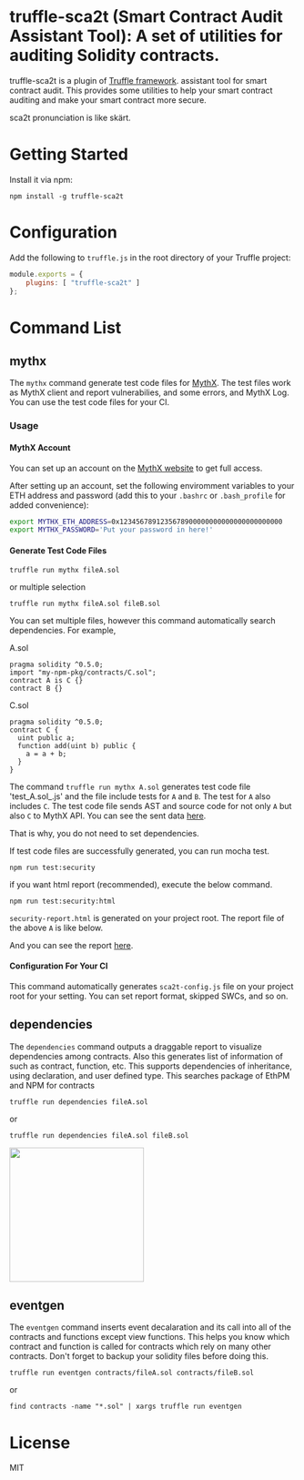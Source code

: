 # truffle-sca2t (Smart Contract Audit Assistant Tool): A set of utilities for auditing Solidity contracts.

truffle-sca2t is a plugin of [Truffle framework](https://truffleframework.com/docs/truffle/overview). assistant tool for smart contract audit. This provides some utilities to help your smart contract auditing and make your smart contract more secure.

sca2t pronunciation is like skärt.

# Getting Started

Install it via npm:

```console
npm install -g truffle-sca2t
```

# Configuration
Add the following to `truffle.js` in the root directory of your Truffle project:
```javascript
module.exports = {
    plugins: [ "truffle-sca2t" ]
};
```

# Command List
## mythx
The `mythx` command generate test code files for [MythX](https://mythx.io/). The test files work as MythX client and report vulnerabilies, and some errors, and MythX Log. You can use the test code files for your CI.

### Usage
#### MythX Account
You can set up an account on the [MythX website](https://mythx.io) to get full access.

After setting up an account, set the following enviromment variables to your ETH address and password (add this to your `.bashrc` or `.bash_profile` for added convenience):
```bash
export MYTHX_ETH_ADDRESS=0x1234567891235678900000000000000000000000
export MYTHX_PASSWORD='Put your password in here!'
```

#### Generate Test Code Files
```
truffle run mythx fileA.sol
```
or multiple selection
```
truffle run mythx fileA.sol fileB.sol
```

You can set multiple files, however this command automatically search dependencies. For example,

A.sol
```solidity
pragma solidity ^0.5.0;
import "my-npm-pkg/contracts/C.sol";
contract A is C {}
contract B {}
```

C.sol
```solidity
pragma solidity ^0.5.0;
contract C {
  uint public a;
  function add(uint b) public {
    a = a + b;
  }
}
```

The command `truffle run mythx A.sol` generates test code file 'test_A.sol_.js' and the file include tests for `A` and `B`. The test for `A` also includes `C`. The test code file sends AST and source code for not only `A` but also `C` to MythX API. You can see the sent data [here](https://github.com/tagomaru/static-for-github/blob/master/truffle-sca2t/truffle-sca2t-mythx/data1.json). 

That is why, you do not need to set dependencies.

If test code files are successfully generated, you can run mocha test.

```
npm run test:security
```

if you want html report (recommended), execute the below command.

```
npm run test:security:html
```

`security-report.html` is generated on your project root. The report file of the above `A` is like below. 

And you can see the report [here](http://htmlpreview.github.io/?https://github.com/tagomaru/static-for-github/blob/master/truffle-sca2t/truffle-sca2t-mythx/security-report1.html).

#### Configuration For Your CI
This command automatically generates `sca2t-config.js` file on your project root for your setting. You can set report format, skipped SWCs, and so on.


## dependencies

The `dependencies` command outputs a draggable report to visualize dependencies among contracts.
Also this generates list of information of such as contract, function, etc.
This supports dependencies of inheritance, using declaration, and user defined type.
This searches package of EthPM and NPM for contracts

```console
truffle run dependencies fileA.sol
```

or

```console
truffle run dependencies fileA.sol fileB.sol
```

<img src="https://raw.githubusercontent.com/wiki/tagomaru/sca2t/images/dependencies.png" height="236">

## eventgen

The `eventgen` command inserts event decalaration and its call into all of the contracts and functions except view functions.
This helps you know which contract and function is called for contracts which rely on many other contracts.
Don't forget to backup your solidity files before doing this.

```console
truffle run eventgen contracts/fileA.sol contracts/fileB.sol
```
or

```console
find contracts -name "*.sol" | xargs truffle run eventgen
```

# License
MIT
